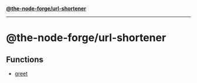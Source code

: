 [**@the-node-forge/url-shortener**](README.md)

---

# @the-node-forge/url-shortener

## Functions

- [greet](functions/greet.md)
